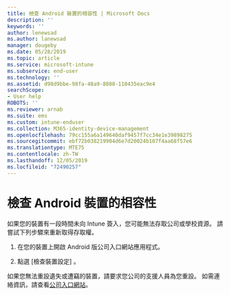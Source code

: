 ```yaml
---
title: 檢查 Android 裝置的相容性 | Microsoft Docs
description: ''
keywords: ''
author: lenewsad
ms.author: lanewsad
manager: dougeby
ms.date: 05/28/2019
ms.topic: article
ms.service: microsoft-intune
ms.subservice: end-user
ms.technology: ''
ms.assetid: d98d9bbe-98fa-48a9-8808-110435eac9e4
searchScope:
- User help
ROBOTS: ''
ms.reviewer: arnab
ms.suite: ems
ms.custom: intune-enduser
ms.collection: M365-identity-device-management
ms.openlocfilehash: 79cc155a6a149640daf9457f7cc34e1e39898275
ms.sourcegitcommit: ebf72b038219904d6e7d20024b107f4aa68f57e6
ms.translationtype: MTE75
ms.contentlocale: zh-TW
ms.lasthandoff: 12/05/2019
ms.locfileid: "72490257"
---
```

# <a name="check-compliance-on-your-android-device"></a>檢查 Android 裝置的相容性

如果您的裝置有一段時間未向 Intune 簽入，您可能無法存取公司或學校資源。 請嘗試下列步驟來重新取得存取權。  

1. 在您的裝置上開啟 Android 版公司入口網站應用程式。  

2. 點選 [檢查裝置設定]  。   

如果您無法重設遺失或遭竊的裝置，請要求您公司的支援人員為您重設。 如需連絡資訊，請查看[公司入口網站](https://go.microsoft.com/fwlink/?linkid=2010980)。  
